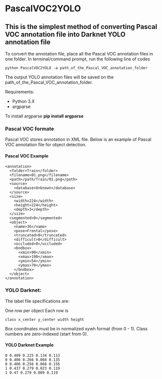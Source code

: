 # PascalVOC2YOLO

## This is the simplest method of converting Pascal VOC annotation file into Darknet YOLO annotation file
To convert the annotation file, place all the Pascal VOC annotation files in one folder. In terminal/command prompt, run the following line of codes  

    python PascalVOC2YOLO -a path_of_the_Pascal_VOC_annotation_folder

The output YOLO annotation files will be saved on the path_of_the_Pascal_VOC_annotation_folder.


Requirements:
- Python 3.X
- argparse

To install argparse 
<b> pip install argparse </b>

### Pascal VOC formate
Pascal VOC stores annotation in XML file. Below is an example of Pascal VOC annotation file for object detection.
#### Pascal VOC Example
    <annotation> 
      <folder>Train</folder> 
      <filename>01.png</filename>      
      <path>/path/Train/01.png</path> 
      <source>  
        <database>Unknown</database> 
      </source>
      <size>  
        <width>224</width>  
        <height>224</height>  
        <depth>3</depth>   
      </size> 
      <segmented>0</segmented> 
      <object>  
        <name>36</name>  
        <pose>Frontal</pose>  
        <truncated>0</truncated>  
        <difficult>0</difficult>  
        <occluded>0</occluded>  
        <bndbox>   
          <xmin>90</xmin>   
          <xmax>190</xmax>   
          <ymin>54</ymin>   
          <ymax>70</ymax>  
        </bndbox> 
      </object>
    </annotation>
    
    
### YOLO Darknet: 
The label file specifications are:

One row per object
Each row is 

    class x_center y_center width height
Box coordinates must be in normalized xywh format (from 0 - 1). 
Class numbers are zero-indexed (start from 0).

#### YOLO Darknet Example
    0 0.409 0.225 0.134 0.113
    0 0.406 0.266 0.068 0.135
    0 0.406 0.256 0.068 0.156
    1 0.437 0.279 0.023 0.119
    1 0.47 0.279 0.089 0.119
